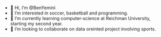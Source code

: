 - 👋 Hi, I’m @BenYemini
- 👀 I’m interested in soccer, basketball and programming.
- 🌱 I’m currently learning computer-science at Reichman University, starting my second year.
- 💞️ I’m looking to collaborate on data oreinted project involving sports.

<!---
BenYemini/BenYemini is a ✨ special ✨ repository because its `README.md` (this file) appears on your GitHub profile.
You can click the Preview link to take a look at your changes.
--->
